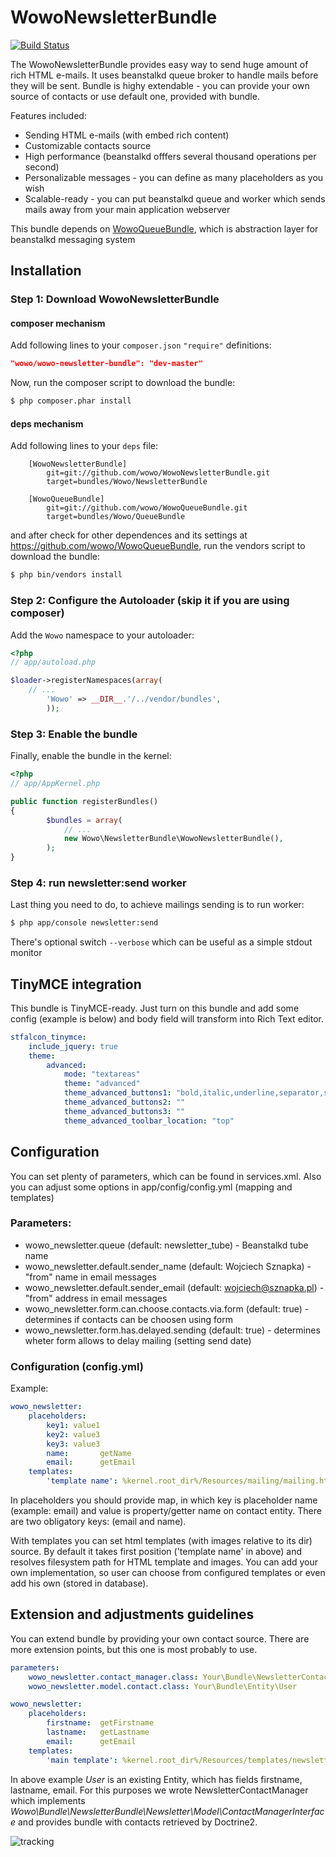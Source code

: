 # WowoNewsletterBundle

[![Build Status](https://secure.travis-ci.org/wowo/WowoNewsletterBundle.png)](https://secure.travis-ci.org/wowo/WowoNewsletterBundle)

The WowoNewsletterBundle provides easy way to send huge amount of rich HTML
e-mails. It uses beanstalkd queue broker to handle mails before they will be
sent. Bundle is highy extendable - you can provide your own source of contacts
or use default one, provided with bundle.

Features included:
- Sending HTML e-mails (with embed rich content)
- Customizable contacts source
- High performance (beanstalkd offfers several thousand operations per second)
- Personalizable messages - you can define as many placeholders as you wish
- Scalable-ready - you can put beanstalkd queue and worker which sends mails
 away from your main application webserver

 This bundle depends on [WowoQueueBundle](git://github.com/wowo/WowoQueueBundle.git), which is abstraction layer for beanstalkd messaging system

## Installation

### Step 1: Download WowoNewsletterBundle

#### composer mechanism

Add following lines to your `composer.json` `"require"` definitions:

``` json
"wowo/wowo-newsletter-bundle": "dev-master"
```

Now, run the composer script to download the bundle:

``` bash
$ php composer.phar install
```

#### deps mechanism

Add following lines to your `deps` file:

```
    [WowoNewsletterBundle]
        git=git://github.com/wowo/WowoNewsletterBundle.git
        target=bundles/Wowo/NewsletterBundle

    [WowoQueueBundle]
        git=git://github.com/wowo/WowoQueueBundle.git
        target=bundles/Wowo/QueueBundle

```

and after check for other dependences and its settings at https://github.com/wowo/WowoQueueBundle, run the vendors script to download the bundle:

``` bash
$ php bin/vendors install
```

### Step 2: Configure the Autoloader (skip it if you are using composer)

Add the `Wowo` namespace to your autoloader:

``` php
<?php
// app/autoload.php

$loader->registerNamespaces(array(
    // ...
        'Wowo' => __DIR__.'/../vendor/bundles',
        ));
```


### Step 3: Enable the bundle

Finally, enable the bundle in the kernel:

``` php
<?php
// app/AppKernel.php

public function registerBundles()
{
        $bundles = array(
            // ...
            new Wowo\NewsletterBundle\WowoNewsletterBundle(),
        );
}
```

### Step 4: run newsletter:send worker

Last thing you need to do, to achieve mailings sending is to run worker:

``` bash
$ php app/console newsletter:send
```

There's optional switch `--verbose` which can be useful as a simple stdout monitor

## TinyMCE integration

This bundle is TinyMCE-ready. Just turn on this bundle and add some config (example is below) and body field will transform into Rich Text editor.

``` yml
stfalcon_tinymce:
    include_jquery: true
    theme:
        advanced:
            mode: "textareas"
            theme: "advanced"
            theme_advanced_buttons1: "bold,italic,underline,separator,strikethrough,justifyleft,justifycenter,justifyright,justifyfull,separator,bullist,numlist,link,unlink"
            theme_advanced_buttons2: ""
            theme_advanced_buttons3: ""
            theme_advanced_toolbar_location: "top"
```

## Configuration

You can set plenty of parameters, which can be found in services.xml. Also you can
adjust some options in app/config/config.yml (mapping and templates)

### Parameters:

* wowo_newsletter.queue (default: newsletter_tube) - Beanstalkd tube name
* wowo_newsletter.default.sender_name (default: Wojciech Sznapka) - "from" name in email messages
* wowo_newsletter.default.sender_email (default: wojciech@sznapka.pl) - "from" address in email messages
* wowo_newsletter.form.can.choose.contacts.via.form (default: true) - determines if contacts can be choosen using form
* wowo_newsletter.form.has.delayed.sending (default: true) - determines wheter form allows to delay mailing (setting send date)

### Configuration (config.yml)

Example:
``` yml
wowo_newsletter:
    placeholders:
        key1: value1
        key2: value3
        key3: value3
        name:       getName
        email:      getEmail
    templates:
        'template name': %kernel.root_dir%/Resources/mailing/mailing.html
```

In placeholders you should provide map, in which key is placeholder name (example: email) and value is property/getter name on contact entity.
There are two obligatory keys: (email and name).

With templates you can set html templates (with images relative to its dir) source. By default it takes first position ('template name' in above) and resolves filesystem path for HTML template and images. You can add your own implementation, so user can choose from configured templates or even add his own (stored in database).

## Extension and adjustments guidelines

You can extend bundle by providing your own contact source. There are more extension points, but this one is most probably to use.

``` yml
parameters:
    wowo_newsletter.contact_manager.class: Your\Bundle\NewsletterContactManager
    wowo_newsletter.model.contact.class: Your\Bundle\Entity\User

wowo_newsletter:
    placeholders:
        firstname:  getFirstname
        lastname:   getLastname
        email:      getEmail
    templates:
        'main template': %kernel.root_dir%/Resources/templates/newsletter/mailing.html
```

In above example *User* is an existing Entity, which has fields firstname, lastname, email. For this purposes we wrote NewsletterContactManager which implements *Wowo\Bundle\NewsletterBundle\Newsletter\Model\ContactManagerInterface* and provides bundle with contacts retrieved by Doctrine2.

![tracking](http://visitspy.net/spot/1c8ff7c1/track)
